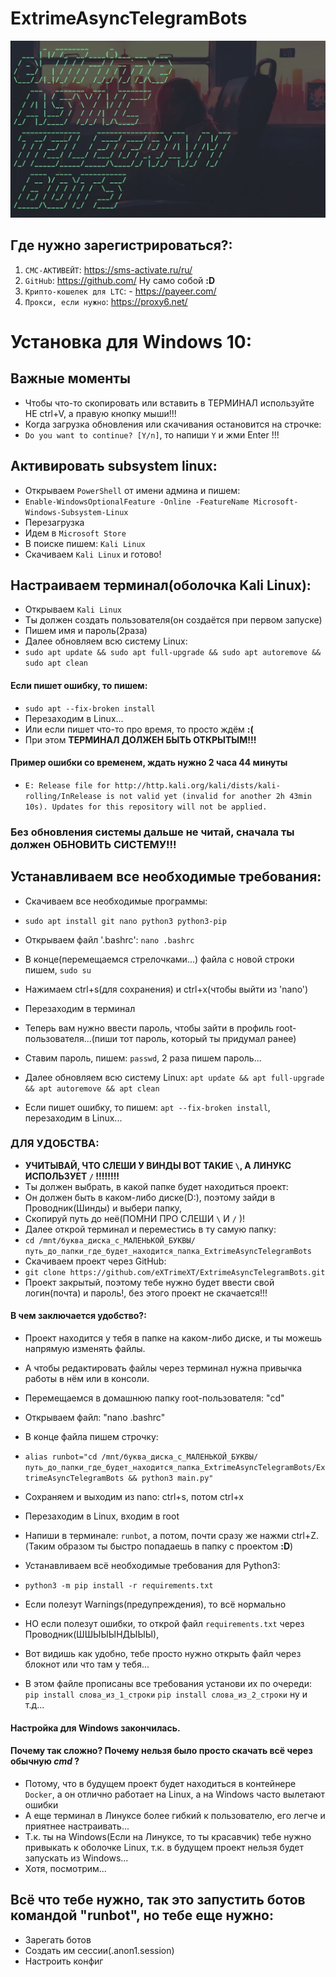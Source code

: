 # ExtrimeAsyncTelegramBots
![Alt Text](https://github.com/eXTrimeXT/ExtrimeAsyncTelegramBots/blob/main/EATB.jpeg)

## Где нужно зарегистрироваться?:

1) `СМС-АКТИВЕЙТ`: https://sms-activate.ru/ru/ 
2) `GitHub`: https://github.com/ Ну само собой **:D**
3) `Крипто-кошелек для LTC`: - https://payeer.com/
3) `Прокси, если нужно`: https://proxy6.net/


# Установка для Windows 10:

## Важные моменты
* Чтобы что-то скопировать или вставить в ТЕРМИНАЛ используйте НЕ ctrl+V, а правую кнопку мыши!!!
* Когда загрузка обновления или скачивания остановится на строчке: 
* `Do you want to continue? [Y/n]`, то напиши `Y` и жми Enter !!!

## Активировать subsystem linux:
* Открываем `PowerShell` от имени админа и пишем: 
* `Enable-WindowsOptionalFeature -Online -FeatureName Microsoft-Windows-Subsystem-Linux`
* Перезагрузка
* Идем в `Microsoft Store`
* В поиске пишем: `Kali Linux`
* Скачиваем `Kali Linux` и готово!

## Настраиваем терминал(оболочка Kali Linux):
* Открываем `Kali Linux`
* Ты должен создать пользователя(он создаётся при первом запуске)
* Пишем имя и пароль(2раза)
* Далее обновляем всю систему Linux: 
* `sudo apt update && sudo apt full-upgrade && sudo apt autoremove && sudo apt clean`

#### Если пишет ошибку, то пишем: 
* `sudo apt --fix-broken install`
* Перезаходим в Linux...
* Или если пишет что-то про время, то просто ждём **:(**
* При этом **ТЕРМИНАЛ ДОЛЖЕН БЫТЬ ОТКРЫТЫМ!!!**

#### Пример ошибки со временем, ждать нужно 2 часа 44 минуты
* `E: Release file for http://http.kali.org/kali/dists/kali-rolling/InRelease is not valid yet (invalid for another 2h 43min 10s). Updates for this repository will not be applied.`

### **Без обновления системы дальше не читай, сначала ты должен ОБНОВИТЬ СИСТЕМУ!!!**

## Устанавливаем все необходимые требования:
* Скачиваем все необходимые программы: 
* `sudo apt install git nano python3 python3-pip`

* Открываем файл '.bashrc':
`nano .bashrc`
* В конце(перемещаемся стрелочками...) файла с новой строки пишем,
`sudo su`
* Нажимаем ctrl+s(для сохранения) и ctrl+x(чтобы выйти из 'nano')
* Перезаходим в терминал
* Теперь вам нужно ввести пароль, чтобы зайти в профиль root-пользователя...(пиши тот пароль, который ты придумал ранее)
* Ставим пароль, пишем: `passwd`, 2 раза пишем пароль...
* Далее обновляем всю систему Linux: `apt update && apt full-upgrade && apt autoremove && apt clean`
* Если пишет ошибку, то пишем: `apt --fix-broken install`, перезаходим в Linux...

### ДЛЯ УДОБСТВА:
* **УЧИТЫВАЙ, ЧТО СЛЕШИ У ВИНДЫ ВОТ ТАКИЕ `\`, А ЛИНУКС ИСПОЛЬЗУЕТ `/` !!!!!!!!**
* Ты должен выбрать, в какой папке будет находиться проект: 
* Он должен быть в каком-либо диске(D:\), поэтому зайди в Проводник(Шинды) и выбери папку,
* Скопируй путь до неё(ПОМНИ ПРО СЛЕШИ `\` И `/` )!
* Далее открой терминал и переместись в ту самую папку:
* `cd /mnt/буква_диска_с_МАЛЕНЬКОЙ_БУКВЫ/путь_до_папки_где_будет_находится_папка_ExtrimeAsyncTelegramBots`
* Скачиваем проект через GitHub: 
* `git clone https://github.com/eXTrimeXT/ExtrimeAsyncTelegramBots.git`
* Проект закрытый, поэтому тебе нужно будет ввести свой логин(почта) и пароль!, без этого проект не скачается!!!
#### В чем заключается удобство?:

* Проект находится у тебя в папке на каком-либо диске, и ты можешь напрямую изменять файлы.
* А чтобы редактировать файлы через терминал нужна привычка работы в нём или в консоли.


* Перемещаемся в домашнюю папку root-пользователя: "cd"
* Открываем файл: "nano .bashrc"
* В конце файла пишем строчку:
* `alias runbot="cd /mnt/буква_диска_с_МАЛЕНЬКОЙ_БУКВЫ/путь_до_папки_где_будет_находится_папка_ExtrimeAsyncTelegramBots/ExtrimeAsyncTelegramBots && python3 main.py"`
* Сохраняем и выходим из nano: ctrl+s, потом ctrl+x
* Перезаходим в Linux, входим в root

* Напиши в терминале: `runbot`, а потом, почти сразу же нажми ctrl+Z.(Таким образом ты быстро попадаешь в папку с проектом **:D**)
* Устанавливаем всё необходимые требования для Python3:
* `python3 -m pip install -r requirements.txt`
* Если полезут Warnings(предупреждения), то всё нормально
* НО если полезут ошибки, то открой файл `requirements.txt` через Проводник(ШШЫЫЫНДЫЫЫ),
* Вот видишь как удобно, тебе просто нужно открыть файл через блокнот или что там у тебя...
* В этом файле прописаны все требования установи их по очереди:
`pip install слова_из_1_строки`
`pip install слова_из_2_строки` ну и т.д...


#### Настройка для Windows закончилась.
#### Почему так сложно? Почему нельзя было просто скачать всё через обычную *cmd* ?
* Потому, что в будущем проект будет находиться в контейнере `Docker`, а он отлично работает на Linux, а на Windows часто вылетают ошибки
* А еще терминал в Линуксе более гибкий к пользователю, его легче и приятнее настраивать...
* Т.к. ты на Windows(Если на Линуксе, то ты красавчик) тебе нужно привыкать к оболочке Linux, т.к. в будущем проект нельзя будет запускать из Windows...
* Хотя, посмотрим...

## Всё что тебе нужно, так это запустить ботов командой "runbot", но тебе еще нужно:
* Зарегать ботов
* Создать им сессии(.anon1.session)
* Настроить конфиг
